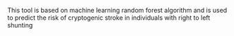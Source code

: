 This tool is based on machine learning random forest algorithm and is used to predict the risk of cryptogenic stroke in individuals with right to left shunting
